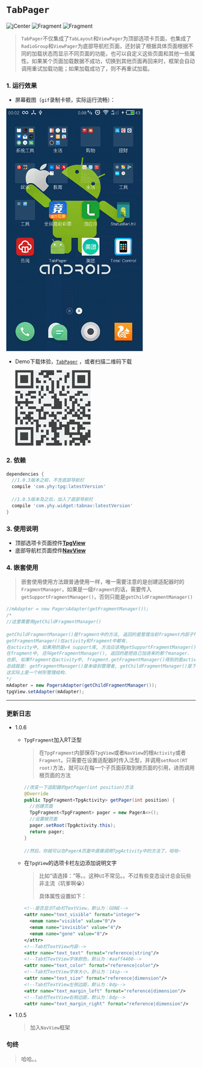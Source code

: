# `TabPager`

![jCenter](https://img.shields.io/badge/jCenter-1.0.6-brightgreen.svg) ![Fragment](https://img.shields.io/badge/Fragment-TabLayout+ViewPager-brightgreen.svg) ![Fragment](https://img.shields.io/badge/Fragment-RadioGroup+ViewPager-brightgreen.svg)

> `TabPager`不仅集成了`TabLayout`和`ViewPager`为顶部选项卡页面，也集成了`RadioGroup`和`ViewPager`为底部导航栏页面，还封装了根据具体页面根据不同的加载状态而显示不同页面的功能，也可以自定义这些页面和其他一些属性。如果某个页面加载数据不成功，切换到其他页面再回来时，框架会自动调用重试加载功能；如果加载成功了，则不再重试加载。

### 1. 运行效果

* 屏幕截图（`gif`录制卡顿，实际运行流畅）：

![ScreenShot](./imgs/screenshot.gif)

* Demo下载体验，[`TabPager`](https://fir.im/tpq72p) ，或者扫描二维码下载

  ![TabPager](./imgs/download_qr.png)


### 2. 依赖

```groovy
dependencies {
  //1.0.3版本之前，不含底部导航栏
  compile 'com.yhy:tpg:latestVersion'
  
  //1.0.5版本及之后，加入了底部导航栏
  compile 'com.yhy.widget:tabnav:latestVersion'
}
```

### 3. 使用说明

* 顶部选项卡页面控件[**TpgView**](./doc/TpgView.md)
* 底部导航栏页面控件[**NavView**](./doc/NavView.md)

### 4. 嵌套使用

> 嵌套使用使用方法跟普通使用一样，唯一需要注意的是创建适配器时的`FragmentManager`，如果是一级`Fragment`的话，需要传入`getSupportFragmentManager()`，否则只能是`getChildFragmentManager()`

```java
//mAdapter = new PagersAdapter(getFragmentManager());
/*
//这里需要用getChildFragmentManager()

getChildFragmentManager()是fragment中的方法, 返回的是管理当前fragment内部子fragments的manager.
getFragmentManager()在activity和fragment中都有.
在activity中, 如果用的是v4 support库, 方法应该用getSupportFragmentManager(),返回的是管理activity中fragments的manager.
在fragment中, 还叫getFragmentManager(), 返回的是把自己加进来的那个manager.
也即, 如果fragment在activity中, fragment.getFragmentManager()得到的是activity中管理fragments的那个manager.如果fragment是嵌套在另一个fragment中, fragment.getFragmentManager()得到的是它的parent的getChildFragmentManager().
总结就是: getFragmentManager()是本级别管理者, getChildFragmentManager()是下一级别管理者.
这实际上是一个树形管理结构.
*/
mAdapter = new PagersAdapter(getChildFragmentManager());
tpgView.setAdapter(mAdapter);
```

---

### 更新日志

- 1.0.6

  - `TpgFragment`加入RT泛型

    > 在`TpgFragment`内部保存`TpgView`或者`NavView`的根`Activity`或者`Fragment`。只需要在设置适配器时传入泛型，并调用`setRoot(RT root)`方法，就可以在每一个子页面获取到根页面的引用，进而调用根页面的方法

    ```java
    //改变一下适配器的getPager(int position)方法
    @Override
    public TpgFragment<TpgActivity> getPager(int position) {
      //创建页面
      TpgFragment<TpgFragment> pager = new PagerA<>();
      //设置根页面
      pager.setRoot(TpgActivity.this);
      return pager;
    }

    //然后，你就可以在PagerA页面中直接调用TpgActivity中的方法了，哈哈~
    ```

  - 在`TpgView`的选项卡栏左边添加说明文字

    > 比如“请选择：”等。。这种`UI`不常见。。不过有些变态设计总会玩些非主流（坑爹啊:sob:）
    >
    > 具体属性设置如下：

    ```xml
    <!--是否显示Tab栏TextView，默认为：GONE-->
    <attr name="text_visible" format="integer">
      <enum name="visible" value="0"/>
      <enum name="invisible" value="4"/>
      <enum name="gone" value="8"/>
    </attr>
    <!--Tab栏TextView内容-->
    <attr name="text_text" format="reference|string"/>
    <!--Tab栏TextView字体颜色，默认为：#aaff4400-->
    <attr name="text_color" format="reference|color"/>
    <!--Tab栏TextView字体大小，默认为：14sp-->
    <attr name="text_size" format="reference|dimension"/>
    <!--Tab栏TextView左侧边距，默认为：8dp-->
    <attr name="text_margin_left" format="reference|dimension"/>
    <!--Tab栏TextView右侧边距，默认为：8dp-->
    <attr name="text_margin_right" format="reference|dimension"/>
    ```

- 1.0.5

  > 加入`NavView`框架

### 句终

> 哈哈。。